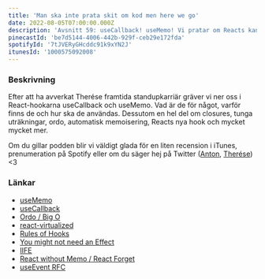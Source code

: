 ```yaml
---
title: 'Man ska inte prata skit om kod men here we go'
date: 2022-08-05T07:00:00.000Z
description: 'Avsnitt 59: useCallback! useMemo! Vi pratar om Reacts kanske mest missförstådda hooks. Vad de är, varför de finns och några exempel på hur de ska användas.'
pinecastId: 'be7d5144-4006-442b-929f-ceb29e172fda'
spotifyId: '7tJVERyGHcddc91k9xYN2J'
itunesId: '1000575092008'
---
```


### Beskrivning

Efter att ha avverkat Therése framtida standupkarriär gräver vi ner oss i React-hookarna useCallback och useMemo. Vad är de för något, varför finns de och hur ska de användas. Dessutom en hel del om closures, tunga uträkningar, ordo, automatisk memoisering, Reacts nya hook och mycket mycket mer.

Om du gillar podden blir vi väldigt glada för en liten recension i iTunes, prenumeration på Spotify eller om du säger hej på Twitter ([Anton](https://twitter.com/Awnton), [Therése](https://twitter.com/tkomstadius)) &lt;3

### Länkar

- [useMemo](https://reactjs.org/docs/hooks-reference.html#usememo)
- [useCallback](https://reactjs.org/docs/hooks-reference.html#usecallback)
- [Ordo / Big O](https://sv.wikipedia.org/wiki/Ordo)
- [react-virtualized](https://github.com/bvaughn/react-virtualized)
- [Rules of Hooks](https://reactjs.org/docs/hooks-rules.html)
- [You might not need an Effect](https://beta.reactjs.org/learn/you-might-not-need-an-effect)
- [IIFE](https://developer.mozilla.org/en-US/docs/Glossary/IIFE)
- [React without Memo / React Forget](https://www.youtube.com/watch?v=lGEMwh32soc)
- [useEvent RFC](https://github.com/reactjs/rfcs/pull/220)
